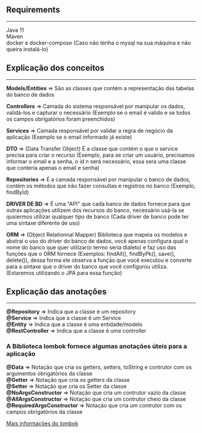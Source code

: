## Requirements
___
Java 11 <br>
Maven <br>
docker e docker-compose (Caso não tenha o mysql na sua máquina e não queira instalá-lo) <br>

## Explicação dos conceitos
___

**Models/Entities** => São as classes que contém a representação das tabelas do banco de dados

**Controllers** => Camada do sistema responsável por manipular os dados, validá-los e capturar o necessário (Exemplo se o email é valido e se todos os campos obrigatórios foram preenchidos)

**Services** => Camada responsável por validar a regra de negócio da aplicação (Exemplo se o email informado já existe) 

**DTO** => (Data Transfer Object) É a classe que contém o que o service precisa para criar o recurso (Exemplo, para se criar um usuário, precisamos informar o email e a senha, o id n será necessário, essa sera uma classe que conteria apenas o email e senha)

**Repositories** => É a camada responsável por manipular o banco de dados, contém os métodos que irão fazer consultas e registros no banco (Exemplo, findById)

**DRIVER DE BD** => É uma "API" que cada banco de dados fornece para que outras aplicações utilizem dos recursos do banco, necessário usá-la se qusiermos utilizar qualquer tipo de banco (Cada driver de banco pode ter uma sintaxe diferente de uso) 

**ORM** => (Object Relationnal Mapper) Biblioteca que mapeia os modelos e abstrai o uso do driver do banco de dados, você apenas configura qual o nome do banco que quer utilizar(o termo seria dialeto) e faz uso das funções que o ORM fornece (Exemplos: findAll(), findByPk(), save(), delete()), dessa forma ele observa a função que você executou e converte para a sintaxe que o driver do banco que você configurou utiliza. (Estaremos utilizando o JPA para essa função)


## Explicação das anotações
___

**@Repository** => Indica que a classe é um repository <br>
**@Service** => Indica que a classe é um Service <br>
**@Entity** => Indica que a classe é uma entidade/modelo <br>
**@RestController** => Indica que a classe é uma controller <br>


### A Biblioteca lombok fornece algumas anotações úteis para a aplicação

**@Data** => Notação que cria os getters, setters, toString e contrutor com os argumentos obrigatórios da classe <br>
**@Getter** => Notação que cria os getters da classe <br>
**@Setter** => Notação que cria os Setter da classe <br>
**@NoArgsConstructor** => Notação que cria um contrutor vazio da classe <br>
**@AllArgsConstructor** => Notação que cria um contrutor cheio da classe <br>
**@RequiredArgsConstructor** => Notação que cria um contrutor com os campos obrigatórios da classe <br>

[Mais informações do lombok](https://projectlombok.org/features/)
